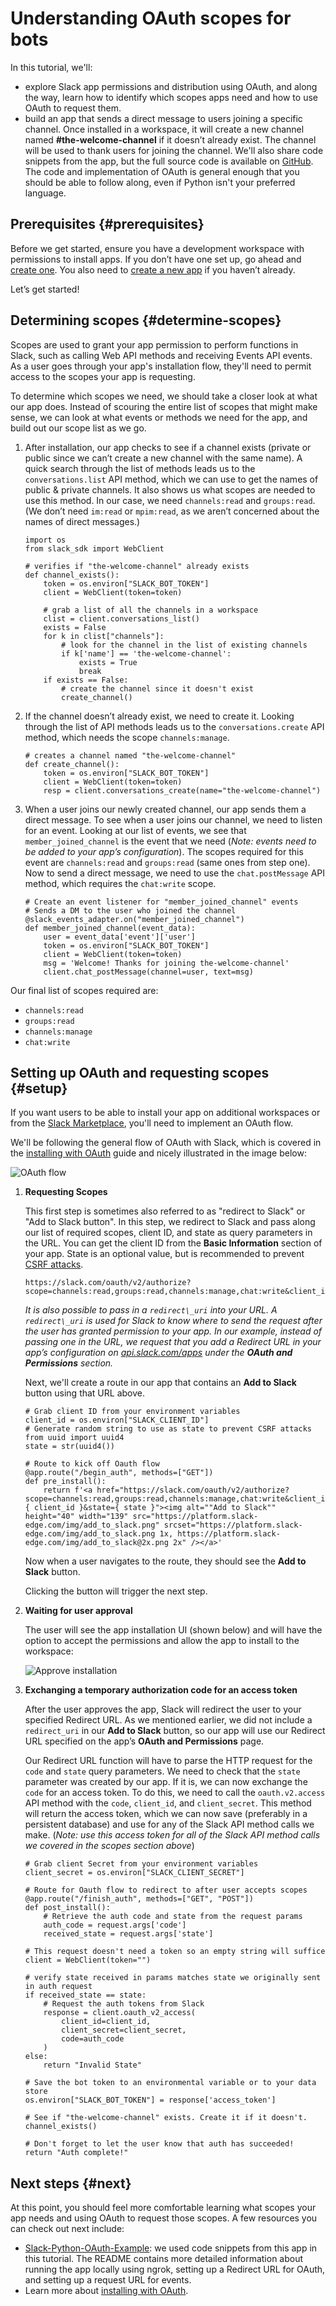 # Understanding OAuth scopes for bots

In this tutorial, we'll:

* explore Slack app permissions and distribution using OAuth, and along the way, learn how to identify which scopes apps need and how to use OAuth to request them.
* build an app that sends a direct message to users joining a specific channel. Once installed in a workspace, it will create a new channel named **#the-welcome-channel** if it doesn’t already exist. The channel will be used to thank users for joining the channel. We'll also share code snippets from the app, but the full source code is available on [GitHub](https://github.com/stevengill/slack-python-oauth-example). The code and implementation of OAuth is general enough that you should be able to follow along, even if Python isn't your preferred language.

## Prerequisites {#prerequisites}

Before we get started, ensure you have a development workspace with permissions to install apps. If you don’t have one set up, go ahead and [create one](https://slack.com/create). You also need to [create a new app](https://api.slack.com/apps/new) if you haven’t already. 

Let’s get started!

## Determining scopes {#determine-scopes}

Scopes are used to grant your app permission to perform functions in Slack, such as calling Web API methods and receiving Events API events. As a user goes through your app's installation flow, they'll need to permit access to the scopes your app is requesting.

To determine which scopes we need, we should take a closer look at what our app does. Instead of scouring the entire list of scopes that might make sense, we can look at what events or methods we need for the app, and build out our scope list as we go.

1. After installation, our app checks to see if a channel exists (private or public since we can’t create a new channel with the same name). A quick search through the list of methods leads us to the `conversations.list` API method, which we can use to get the names of public & private channels. It also shows us what scopes are needed to use this method. In our case, we need `channels:read` and `groups:read`. (We don’t need `im:read` or `mpim:read`, as we aren’t concerned about the names of direct messages.)

    ```
    import os
    from slack_sdk import WebClient
    
    # verifies if "the-welcome-channel" already exists
    def channel_exists():
        token = os.environ["SLACK_BOT_TOKEN"]
        client = WebClient(token=token)

        # grab a list of all the channels in a workspace
        clist = client.conversations_list()
        exists = False
        for k in clist["channels"]:
            # look for the channel in the list of existing channels
            if k['name'] == 'the-welcome-channel':
                exists = True
                break
        if exists == False:
            # create the channel since it doesn't exist
            create_channel()
    ```

2. If the channel doesn’t already exist, we need to create it. Looking through the list of API methods leads us to the `conversations.create` API method, which needs the scope `channels:manage`.

    ```
    # creates a channel named "the-welcome-channel"
    def create_channel():
        token = os.environ["SLACK_BOT_TOKEN"]
        client = WebClient(token=token)
        resp = client.conversations_create(name="the-welcome-channel")
    ```

3. When a user joins our newly created channel, our app sends them a direct message. To see when a user joins our channel, we need to listen for an event. Looking at our list of events, we see that `member_joined_channel` is the event that we need (_Note: events need to be added to your app’s configuration_). The scopes required for this event are `channels:read` and `groups:read` (same ones from step one). Now to send a direct message, we need to use the `chat.postMessage` API method, which requires the `chat:write` scope.

    ```
    # Create an event listener for "member_joined_channel" events
    # Sends a DM to the user who joined the channel
    @slack_events_adapter.on("member_joined_channel")
    def member_joined_channel(event_data):
        user = event_data['event']['user']
        token = os.environ["SLACK_BOT_TOKEN"]
        client = WebClient(token=token)
        msg = 'Welcome! Thanks for joining the-welcome-channel'
        client.chat_postMessage(channel=user, text=msg)
    ```

Our final list of scopes required are: 
* `channels:read`
* `groups:read`
* `channels:manage`
* `chat:write`

## Setting up OAuth and requesting scopes {#setup}

If you want users to be able to install your app on additional workspaces or from the [Slack Marketplace](/slack-marketplace/slack-marketplace-review-guide), you'll need to implement an OAuth flow.

We'll be following the general flow of OAuth with Slack, which is covered in the [installing with OAuth](/authentication/installing-with-oauth) guide and nicely illustrated in the image below:

![OAuth flow](understanding-oauth-flow.png)

1. **Requesting Scopes** 

    This first step is sometimes also referred to as "redirect to Slack" or "Add to Slack button". In this step, we redirect to Slack and pass along our list of required scopes, client ID, and state as query parameters in the URL. You can get the client ID from the **Basic Information** section of your app. State is an optional value, but is recommended to prevent [CSRF attacks](https://en.wikipedia.org/wiki/Cross-site_request_forgery).

    ```
    https://slack.com/oauth/v2/authorize?scope=channels:read,groups:read,channels:manage,chat:write&client_id=YOUR_CLIENT_ID&state=STATE_STRING
    ```

    _It is also possible to pass in a `redirect\_uri` into your URL. A `redirect\_uri` is used for Slack to know where to send the request after the user has granted permission to your app. In our example, instead of passing one in the URL, we request that you add a Redirect URL in your app’s configuration on [api.slack.com/apps](https://api.slack.com/apps) under the **OAuth and Permissions** section._

    Next, we'll create a route in our app that contains an **Add to Slack** button using that URL above.

    ```
    # Grab client ID from your environment variables
    client_id = os.environ["SLACK_CLIENT_ID"]
    # Generate random string to use as state to prevent CSRF attacks
    from uuid import uuid4
    state = str(uuid4())

    # Route to kick off Oauth flow
    @app.route("/begin_auth", methods=["GET"])
    def pre_install():
        return f'<a href="https://slack.com/oauth/v2/authorize?scope=channels:read,groups:read,channels:manage,chat:write&client_id={ client_id }&state={ state }"><img alt=""Add to Slack"" height="40" width="139" src="https://platform.slack-edge.com/img/add_to_slack.png" srcset="https://platform.slack-edge.com/img/add_to_slack.png 1x, https://platform.slack-edge.com/img/add_to_slack@2x.png 2x" /></a>'
    ```

    Now when a user navigates to the route, they should see the **Add to Slack** button.

    Clicking the button will trigger the next step.

2. **Waiting for user approval**

    The user will see the app installation UI (shown below) and will have the option to accept the permissions and allow the app to install to the workspace:

    ![Approve installation](understanding-oauth-approve.png)

3. **Exchanging a temporary authorization code for an access token**

    After the user approves the app, Slack will redirect the user to your specified Redirect URL. As we mentioned earlier, we did not include a `redirect_uri` in our **Add to Slack** button, so our app will use our Redirect URL specified on the app’s **OAuth and Permissions** page.

    Our Redirect URL function will have to parse the HTTP request for the `code` and `state` query parameters. We need to check that the `state` parameter was created by our app. If it is, we can now exchange the `code` for an access token. To do this, we need to call the `oauth.v2.access` API method with the `code`, `client_id`, and `client_secret`. This method will return the access token, which we can now save (preferably in a persistent database) and use for any of the Slack API method calls we make. (_Note: use this access token for all of the Slack API method calls we covered in the scopes section above_)

    ```
    # Grab client Secret from your environment variables
    client_secret = os.environ["SLACK_CLIENT_SECRET"]

    # Route for Oauth flow to redirect to after user accepts scopes
    @app.route("/finish_auth", methods=["GET", "POST"])
    def post_install():
        # Retrieve the auth code and state from the request params
        auth_code = request.args['code']
        received_state = request.args['state']

    # This request doesn't need a token so an empty string will suffice
    client = WebClient(token="")

    # verify state received in params matches state we originally sent in auth request
    if received_state == state:
        # Request the auth tokens from Slack
        response = client.oauth_v2_access(
            client_id=client_id,
            client_secret=client_secret,
            code=auth_code
        )
    else:
        return "Invalid State"

    # Save the bot token to an environmental variable or to your data store
    os.environ["SLACK_BOT_TOKEN"] = response['access_token']

    # See if "the-welcome-channel" exists. Create it if it doesn't.
    channel_exists()

    # Don't forget to let the user know that auth has succeeded!
    return "Auth complete!"
    ```

## Next steps {#next}

At this point, you should feel more comfortable learning what scopes your app needs and using OAuth to request those scopes. A few resources you can check out next include:

*   [Slack-Python-OAuth-Example](https://github.com/stevengill/slack-python-oauth-example): we used code snippets from this app in this tutorial. The README contains more detailed information about running the app locally using ngrok, setting up a Redirect URL for OAuth, and setting up a request URL for events.
*   Learn more about [installing with OAuth](/authentication/installing-with-oauth).
